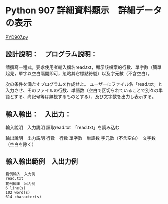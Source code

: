 # Python 907 詳細資料顯示　詳細データの表示
[PYD907.py](https://github.com/eclairsameal/TQC-Python/blob/master/%E7%AC%AC9%E9%A1%9E%EF%BC%9A%E6%AA%94%E6%A1%88%E8%88%87%E7%95%B0%E5%B8%B8%E8%99%95%E7%90%86/907%20%E8%A9%B3%E7%B4%B0%E8%B3%87%E6%96%99%E9%A1%AF%E7%A4%BA/PYD907.py)
## 設計說明：　プログラム説明：
請撰寫一程式，要求使用者輸入檔名read.txt，顯示該檔案的行數、單字數（簡單起見，單字以空白隔開即可，忽略其它標點符號）以及字元數（不含空白）。

次の条件を満たすプログラムを作成せよ。
ユーザーにファイル名「read.txt」と入力させ、そのファイルの行数、単語数（空白で区切られていることで別々の単語とする、尚記号等は無視するものとする）、及び文字数を出力し表示する。


## 輸入輸出：　入出力：
輸入說明　入力説明
讀取read.txt　「read.txt」を読み込む

輸出說明　出力説明
行數　行数
單字數　単語数
字元數（不含空白）　文字数（空白を除く）

## 輸入輸出範例　入出力例
```
範例輸入　入力例
read.txt
範例輸出　出力例
6 line(s)
102 word(s)
614 character(s)
```
